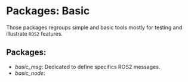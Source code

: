 # Packages: Basic

Those packages regroups simple and basic tools mostly for testing and illustrate `ROS2` features.

## Packages: 

- _basic_msg_: Dedicated to define specifics ROS2 messages.
- _basic_node_: 